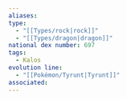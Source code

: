 ```yaml
---
aliases: 
type:
  - "[[Types/rock|rock]]"
  - "[[Types/dragon|dragon]]"
national dex number: 697
tags:
  - Kalos
evolution line:
  - "[[Pokémon/Tyrunt|Tyrunt]]"
associated: 
---
```

